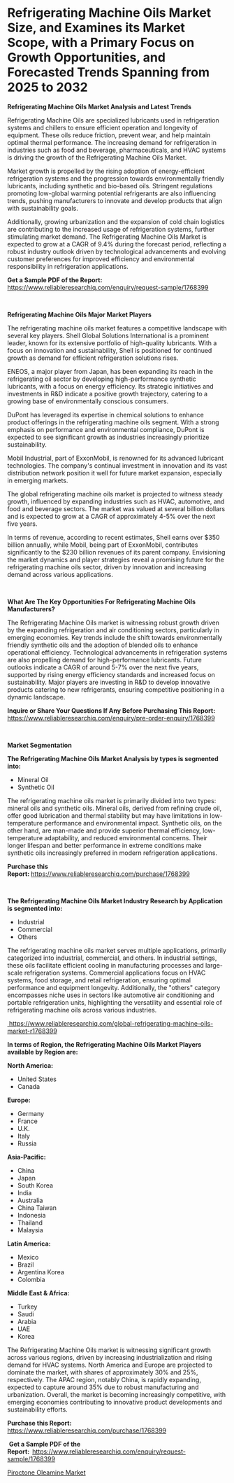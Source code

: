 <p><h1>Refrigerating Machine Oils Market Size, and Examines its Market Scope, with a Primary Focus on Growth Opportunities, and Forecasted Trends Spanning from 2025 to 2032</h1></p><p><strong>Refrigerating Machine Oils Market Analysis and Latest Trends</strong></p>
<p><p>Refrigerating Machine Oils are specialized lubricants used in refrigeration systems and chillers to ensure efficient operation and longevity of equipment. These oils reduce friction, prevent wear, and help maintain optimal thermal performance. The increasing demand for refrigeration in industries such as food and beverage, pharmaceuticals, and HVAC systems is driving the growth of the Refrigerating Machine Oils Market. </p><p>Market growth is propelled by the rising adoption of energy-efficient refrigeration systems and the progression towards environmentally friendly lubricants, including synthetic and bio-based oils. Stringent regulations promoting low-global warming potential refrigerants are also influencing trends, pushing manufacturers to innovate and develop products that align with sustainability goals. </p><p>Additionally, growing urbanization and the expansion of cold chain logistics are contributing to the increased usage of refrigeration systems, further stimulating market demand. The Refrigerating Machine Oils Market is expected to grow at a CAGR of 9.4% during the forecast period, reflecting a robust industry outlook driven by technological advancements and evolving customer preferences for improved efficiency and environmental responsibility in refrigeration applications.</p></p>
<p><strong>Get a Sample PDF of the Report:&nbsp;</strong> <a href="https://www.reliableresearchiq.com/enquiry/request-sample/1768399?utm_campaign=2463&utm_medium=2&utm_source=Github&utm_content=ia&utm_term=03042025&utm_id=refrigerating-machine-oils">https://www.reliableresearchiq.com/enquiry/request-sample/1768399</a></p>
<p>&nbsp;</p>
<p><strong>Refrigerating Machine Oils Major Market Players</strong></p>
<p><p>The refrigerating machine oils market features a competitive landscape with several key players. Shell Global Solutions International is a prominent leader, known for its extensive portfolio of high-quality lubricants. With a focus on innovation and sustainability, Shell is positioned for continued growth as demand for efficient refrigeration solutions rises.</p><p>ENEOS, a major player from Japan, has been expanding its reach in the refrigerating oil sector by developing high-performance synthetic lubricants, with a focus on energy efficiency. Its strategic initiatives and investments in R&D indicate a positive growth trajectory, catering to a growing base of environmentally conscious consumers.</p><p>DuPont has leveraged its expertise in chemical solutions to enhance product offerings in the refrigerating machine oils segment. With a strong emphasis on performance and environmental compliance, DuPont is expected to see significant growth as industries increasingly prioritize sustainability.</p><p>Mobil Industrial, part of ExxonMobil, is renowned for its advanced lubricant technologies. The company's continual investment in innovation and its vast distribution network position it well for future market expansion, especially in emerging markets.</p><p>The global refrigerating machine oils market is projected to witness steady growth, influenced by expanding industries such as HVAC, automotive, and food and beverage sectors. The market was valued at several billion dollars and is expected to grow at a CAGR of approximately 4-5% over the next five years.</p><p>In terms of revenue, according to recent estimates, Shell earns over $350 billion annually, while Mobil, being part of ExxonMobil, contributes significantly to the $230 billion revenues of its parent company. Envisioning the market dynamics and player strategies reveal a promising future for the refrigerating machine oils sector, driven by innovation and increasing demand across various applications.</p></p>
<p>&nbsp;</p>
<p><strong>What Are The Key Opportunities For Refrigerating Machine Oils Manufacturers?</strong></p>
<p><p>The Refrigerating Machine Oils market is witnessing robust growth driven by the expanding refrigeration and air conditioning sectors, particularly in emerging economies. Key trends include the shift towards environmentally friendly synthetic oils and the adoption of blended oils to enhance operational efficiency. Technological advancements in refrigeration systems are also propelling demand for high-performance lubricants. Future outlooks indicate a CAGR of around 5-7% over the next five years, supported by rising energy efficiency standards and increased focus on sustainability. Major players are investing in R&D to develop innovative products catering to new refrigerants, ensuring competitive positioning in a dynamic landscape.</p></p>
<p><strong>Inquire or Share Your Questions If Any Before Purchasing This Report:</strong> <a href="https://www.reliableresearchiq.com/enquiry/pre-order-enquiry/1768399?utm_campaign=2463&utm_medium=2&utm_source=Github&utm_content=ia&utm_term=03042025&utm_id=refrigerating-machine-oils">https://www.reliableresearchiq.com/enquiry/pre-order-enquiry/1768399</a></p>
<p>&nbsp;</p>
<p><strong>Market Segmentation</strong></p>
<p><strong>The Refrigerating Machine Oils Market Analysis by types is segmented into:</strong></p>
<p><ul><li>Mineral Oil</li><li>Synthetic Oil</li></ul></p>
<p><p>The refrigerating machine oils market is primarily divided into two types: mineral oils and synthetic oils. Mineral oils, derived from refining crude oil, offer good lubrication and thermal stability but may have limitations in low-temperature performance and environmental impact. Synthetic oils, on the other hand, are man-made and provide superior thermal efficiency, low-temperature adaptability, and reduced environmental concerns. Their longer lifespan and better performance in extreme conditions make synthetic oils increasingly preferred in modern refrigeration applications.</p></p>
<p><strong>Purchase this Report:&nbsp;</strong><a href="https://www.reliableresearchiq.com/purchase/1768399?utm_campaign=2463&utm_medium=2&utm_source=Github&utm_content=ia&utm_term=03042025&utm_id=refrigerating-machine-oils">https://www.reliableresearchiq.com/purchase/1768399</a></p>
<p>&nbsp;</p>
<p><strong>The Refrigerating Machine Oils Market Industry Research by Application is segmented into:</strong></p>
<p><ul><li>Industrial</li><li>Commercial</li><li>Others</li></ul></p>
<p><p>The refrigerating machine oils market serves multiple applications, primarily categorized into industrial, commercial, and others. In industrial settings, these oils facilitate efficient cooling in manufacturing processes and large-scale refrigeration systems. Commercial applications focus on HVAC systems, food storage, and retail refrigeration, ensuring optimal performance and equipment longevity. Additionally, the "others" category encompasses niche uses in sectors like automotive air conditioning and portable refrigeration units, highlighting the versatility and essential role of refrigerating machine oils across various industries.</p></p>
<p><a href="https://www.reliableresearchiq.com/global-refrigerating-machine-oils-market-r1768399?utm_campaign=2463&utm_medium=2&utm_source=Github&utm_content=ia&utm_term=03042025&utm_id=refrigerating-machine-oils">&nbsp;https://www.reliableresearchiq.com/global-refrigerating-machine-oils-market-r1768399</a></p>
<p><strong>In terms of Region, the Refrigerating Machine Oils Market Players available by Region are:</strong></p>
<p>
    <p> <strong> North America: </strong>
        <ul>
            <li>United States</li>
            <li>Canada</li>
        </ul>
        </p> 
    <p> <strong> Europe: </strong>
        <ul>
            <li>Germany</li>
            <li>France</li>
            <li>U.K.</li>
            <li>Italy</li>
            <li>Russia</li>
        </ul>
        </p> 
    <p> <strong> Asia-Pacific: </strong>
        <ul>
            <li>China</li>
            <li>Japan</li>
            <li>South Korea</li>
            <li>India</li>
            <li>Australia</li>
            <li>China Taiwan</li>
            <li>Indonesia</li>
            <li>Thailand</li>
            <li>Malaysia</li>
        </ul>
        </p> 
    <p> <strong> Latin America: </strong>
        <ul>
            <li>Mexico</li>
            <li>Brazil</li>
            <li>Argentina Korea</li>
            <li>Colombia</li>
        </ul>
        </p> 
    <p> <strong> Middle East & Africa: </strong>
        <ul>
            <li>Turkey</li>
            <li>Saudi</li>
            <li>Arabia</li>
            <li>UAE</li>
            <li>Korea</li>
        </ul>
    </p>
    </p>
<p><p>The Refrigerating Machine Oils market is witnessing significant growth across various regions, driven by increasing industrialization and rising demand for HVAC systems. North America and Europe are projected to dominate the market, with shares of approximately 30% and 25%, respectively. The APAC region, notably China, is rapidly expanding, expected to capture around 35% due to robust manufacturing and urbanization. Overall, the market is becoming increasingly competitive, with emerging economies contributing to innovative product developments and sustainability efforts.</p></p>
<p><strong>Purchase this Report: </strong><a href="https://www.reliableresearchiq.com/purchase/1768399?utm_campaign=2463&utm_medium=2&utm_source=Github&utm_content=ia&utm_term=03042025&utm_id=refrigerating-machine-oils">https://www.reliableresearchiq.com/purchase/1768399</a></p>
<p>&nbsp;<strong>Get a Sample PDF of the Report:&nbsp;&nbsp;</strong><a href="https://www.reliableresearchiq.com/enquiry/request-sample/1768399?utm_campaign=2463&utm_medium=2&utm_source=Github&utm_content=ia&utm_term=03042025&utm_id=refrigerating-machine-oils">https://www.reliableresearchiq.com/enquiry/request-sample/1768399</a></p>
<p><strong></strong></p>
<p><p><a href="https://github.com/hillsmyung726/Market-Research-Report-List-1/blob/main/piroctone-oleamine-market.md?utm_campaign=2463&utm_medium=2&utm_source=Github&utm_content=ia&utm_term=03042025&utm_id=refrigerating-machine-oils">Piroctone Oleamine Market</a></p></p>
